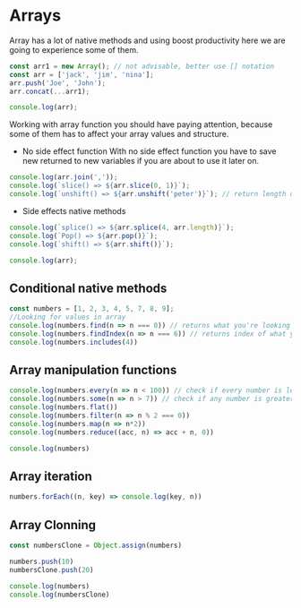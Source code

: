 # Arrays
Array has a lot of native methods and using boost productivity here we are going to experience some of them.

```javascript
const arr1 = new Array(); // not advisable, better use [] notation
const arr = ['jack', 'jim', 'nina'];
arr.push('Joe', 'John');
arr.concat(...arr1);

console.log(arr);
```

Working with array function you should have paying attention, because some of them has to affect your array values and structure.

- No side effect function
With no side effect function you have to save new returned to new variables if you are about to use it later on.

```javascript
console.log(arr.join(','));
console.log(`slice() => ${arr.slice(0, 1)}`);
console.log(`unshift() => ${arr.unshift('peter')}`); // return length of new array
```

- Side effects native methods

```javascript
console.log(`splice() => ${arr.splice(4, arr.length)}`);
console.log(`Pop() => ${arr.pop()}`);
console.log(`shift() => ${arr.shift()}`);

console.log(arr);
```

## Conditional native methods

```javascript
const numbers = [1, 2, 3, 4, 5, 7, 8, 9];
//Looking for values in array
console.log(numbers.find(n => n === 0)) // returns what you're looking for else undefined
console.log(numbers.findIndex(n => n === 6)) // returns index of what you're looking for else -1
console.log(numbers.includes(4))
```

## Array manipulation functions

```javascript
console.log(numbers.every(n => n < 100)) // check if every number is less than 100
console.log(numbers.some(n => n > 7)) // check if any number is greater than 7
console.log(numbers.flat())
console.log(numbers.filter(n => n % 2 === 0))
console.log(numbers.map(n => n*2))
console.log(numbers.reduce((acc, n) => acc + n, 0))

console.log(numbers)
```

## Array iteration

```javascript
numbers.forEach((n, key) => console.log(key, n))
```

## Array Clonning

```javascript
const numbersClone = Object.assign(numbers)

numbers.push(10)
numbersClone.push(20)

console.log(numbers)
console.log(numbersClone)
```